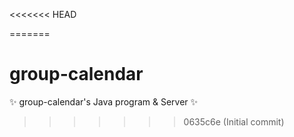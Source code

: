 <<<<<<< HEAD

=======
# group-calendar
✨ group-calendar's Java program &amp; Server ✨
>>>>>>> 0635c6e (Initial commit)
